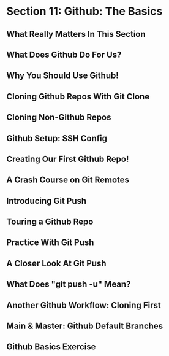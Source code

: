 # Section 11: Github: The Basics

## What Really Matters In This Section

## What Does Github Do For Us?

## Why You Should Use Github!

## Cloning Github Repos With Git Clone

## Cloning Non-Github Repos

## Github Setup: SSH Config

## Creating Our First Github Repo!

## A Crash Course on Git Remotes

## Introducing Git Push

## Touring a Github Repo

## Practice With Git Push

## A Closer Look At Git Push

## What Does "git push -u" Mean?

## Another Github Workflow: Cloning First

## Main & Master: Github Default Branches

## Github Basics Exercise

